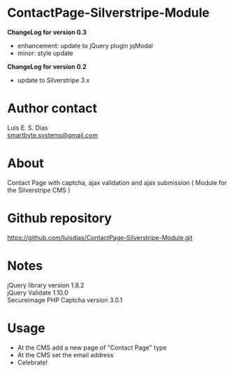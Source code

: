 ContactPage-Silverstripe-Module
===============================
**ChangeLog for version 0.3**  
* enhancement: update to jQuery plugin jqModal
* minor: style update

**ChangeLog for version 0.2**  
* update to Silverstripe 3.x  

# Author contact  
Luis E. S. Dias  
smartbyte.systems@gmail.com  

# About  
Contact Page with captcha, ajax validation and ajax submission ( Module for the Silverstripe CMS )  

# Github repository  
https://github.com/luisdias/ContactPage-Silverstripe-Module.git

# Notes  
jQuery library version 1.8.2  
jQuery Validate 1.10.0  
Secureimage PHP Captcha version 3.0.1  

# Usage  
* At the CMS add a new page of "Contact Page" type  
* At the CMS set the email address  
* Celebrate!